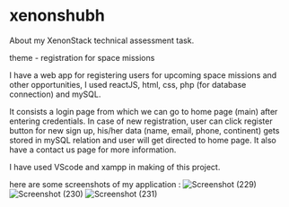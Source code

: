 # xenonshubh
About my XenonStack technical assessment task.

theme - registration for space missions

I have a web app for registering users for upcoming space missions and other opportunities, I used reactJS, html, css, php (for database connection) and mySQL.

It consists a login page from which we can go to home page (main) after entering credentials.
In case of new registration, user can click register button for new sign up, his/her data (name, email, phone, continent) gets stored in mySQL relation and user will get directed to home page. It also have a contact us page for more information.

I have used VScode and xampp in making of this project.

here are some screenshots of my application :
![Screenshot (229)](https://github.com/Shubh-Srivastava-5911/xenonshubh/assets/123496162/8751ff03-35b7-4fe7-a29f-da9ffc710362)
![Screenshot (230)](https://github.com/Shubh-Srivastava-5911/xenonshubh/assets/123496162/8ef7c015-a1dd-4065-bb99-c224945c5ca0)
![Screenshot (231)](https://github.com/Shubh-Srivastava-5911/xenonshubh/assets/123496162/434f59e6-66a0-478b-8614-bb4c3a2c3240)

